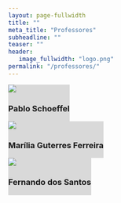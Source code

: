 ```yaml
---
layout: page-fullwidth
title: ""
meta_title: "Professores"
subheadline: ""
teaser: ""
header:
   image_fullwidth: "logo.png"
permalink: "/professores/"
---
```


<div class="row">
  <div class="small-4 columns">
    <div class="card-container" style="background-color: #D9D9D9; cursor: pointer;">
      <a href="/professores/pablo-schoeffel/" style="text-decoration: none; color: inherit;">
      <img class="img-responsive" src="{{site.urlimg}}foto-professor-pablo.jpg"/>
      <div class="card-body">
        <h3 style="text-align: center;"><b>Pablo Schoeffel</b></h3>
        </div>
      </a>
    </div>
  </div>

  <div class="small-4 columns">
    <div class="card-container" style="background-color: #D9D9D9; cursor: pointer;">
      <a href="/professores/marilia-guterres-ferreira/" style="text-decoration: none; color: inherit;">
      <img class="img-responsive" src="{{site.urlimg}}foto-professora-marilia.png"/>
      <div class="card-body">
        <h3 style="text-align: center;"><b>Marília Guterres Ferreira</b></h3>
        </div>
      </a>
    </div>
  </div>

  <div class="small-4 columns">
    <div class="card-container" style="background-color: #D9D9D9; cursor: pointer;">
      <a href="/professores/fernando-santos/" style="text-decoration: none; color: inherit;">
      <img class="img-responsive" src="{{site.urlimg}}foto-professor-fernando.png"/>
      <div class="card-body">
        <h3 style="text-align: center;"><b>Fernando dos Santos</b></h3>
        </div>
      </a>
    </div>
  </div>
</div>
